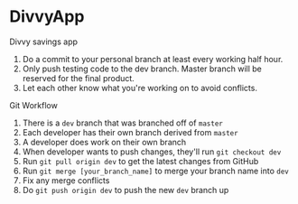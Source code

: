 
# DivvyApp
Divvy savings app

1. Do a commit to your personal branch at least every working half hour.
2. Only push testing code to the dev branch. Master branch will be reserved for the final product.
3. Let each other know what you're working on to avoid conflicts.

Git Workflow
1. There is a `dev` branch that was branched off of `master`
2. Each developer has their own branch derived from `master`
3. A developer does work on their own branch
4. When developer wants to push changes, they'll run `git checkout dev`
5. Run `git pull origin dev` to get the latest changes from GitHub
6. Run `git merge [your_branch_name]` to merge your branch name into `dev`
7. Fix any merge conflicts
8. Do `git push origin dev` to push the new `dev` branch up
